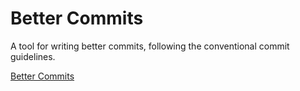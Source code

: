 # Better Commits

A tool for writing better commits, following the conventional commit guidelines.

[Better Commits](https://better-commits.vercel.app)
